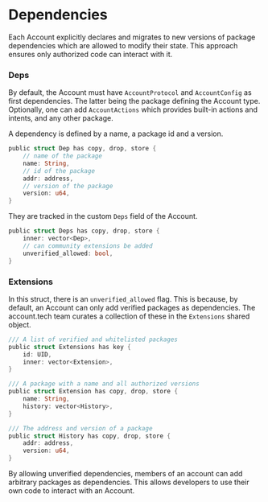 # Dependencies

Each Account explicitly declares and migrates to new versions of package dependencies which are allowed to modify their state. This approach ensures only authorized code can interact with it.

### Deps

By default, the Account must have `AccountProtocol` and `AccountConfig` as first dependencies. The latter being the package defining the Account type. Optionally, one can add `AccountActions` which provides built-in actions and intents, and any other package.

A dependency is defined by a name, a package id and a version.

```rust
public struct Dep has copy, drop, store {
    // name of the package
    name: String,
    // id of the package
    addr: address,
    // version of the package
    version: u64,
}
```

They are tracked in the custom `Deps` field of the Account.

```rust
public struct Deps has copy, drop, store {
    inner: vector<Dep>,
    // can community extensions be added
    unverified_allowed: bool,
}
```

### Extensions

In this struct, there is an `unverified_allowed` flag. This is because, by default, an Account can only add verified packages as dependencies. The account.tech team curates a collection of these in the `Extensions` shared object.

```rust
/// A list of verified and whitelisted packages
public struct Extensions has key {
    id: UID,
    inner: vector<Extension>,
}

/// A package with a name and all authorized versions
public struct Extension has copy, drop, store {
    name: String,
    history: vector<History>,
}

/// The address and version of a package
public struct History has copy, drop, store {
    addr: address,
    version: u64,
}
```

By allowing unverified dependencies, members of an account can add arbitrary packages as dependencies. This allows developers to use their own code to interact with an Account.
